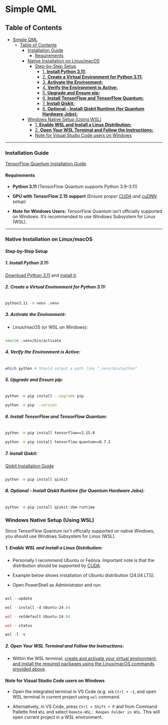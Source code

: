 
# Simple QML

## Table of Contents

- [Simple QML](#simple-qml)
  - [Table of Contents](#table-of-contents)
    - [Installation Guide](#installation-guide)
      - [Requirements](#requirements)
    - [Native Installation on Linux/macOS](#native-installation-on-linuxmacos)
      - [Step-by-Step Setup](#step-by-step-setup)
        - [1. **Install Python 3.11:**](#1-install-python-311)
        - [2. **Create a Virtual Environment for Python 3.11:**](#2-create-a-virtual-environment-for-python-311)
        - [3. **Activate the Environment:**](#3-activate-the-environment)
        - [4. **Verify the Environment is Active:**](#4-verify-the-environment-is-active)
        - [5. **Upgrade and Ensure pip:**](#5-upgrade-and-ensure-pip)
        - [6. **Install TensorFlow and TensorFlow Quantum:**](#6-install-tensorflow-and-tensorflow-quantum)
        - [7. **Install Qiskit:**](#7-install-qiskit)
        - [8. **Optional - Install Qiskit Runtime (for Quantum Hardware Jobs):**](#8-optional---install-qiskit-runtime-for-quantum-hardware-jobs)
    - [Windows Native Setup (Using WSL)](#windows-native-setup-using-wsl)
        - [1. **Enable WSL and Install a Linux Distribution:**](#1-enable-wsl-and-install-a-linux-distribution)
        - [2. **Open Your WSL Terminal and Follow the Instructions:**](#2-open-your-wsl-terminal-and-follow-the-instructions)
      - [Note for Visual Studio Code users on Windows](#note-for-visual-studio-code-users-on-windows)

---

### Installation Guide

[TensorFlow Quantum Installation Guide](https://www.tensorflow.org/quantum/install)

#### Requirements
  
- **Python 3.11** (TensorFlow Quantum supports Python 3.9–3.11)

- **GPU with TensorFlow 2.15 support**  *(Ensure proper [CUDA](https://docs.nvidia.com/cuda/cuda-installation-guide-linux/index.html) and [cuDNN](https://developer.nvidia.com/cudnn) setup)*

- **Note for Windows Users:** TensorFlow Quantum isn’t officially supported on Windows. It’s recommended to use Windows Subsystem for Linux (WSL).

---

### Native Installation on Linux/macOS

#### Step-by-Step Setup

##### 1. **Install Python 3.11:**

[Download Python 3.11](https://www.python.org/downloads/release/python-31111/) and [install it](INSTRUCTIONS_PYTHON.md#Python-installation-on-Ubuntu).

##### 2. **Create a Virtual Environment for Python 3.11:**

```bash

python3.11 -m venv .venv

```

##### 3. **Activate the Environment:**

- Linux/macOS (or WSL on Windows):

```bash

source .venv/bin/activate

```

##### 4. **Verify the Environment is Active:**

```bash

which python # Should output a path like ".venv/bin/python"

```

##### 5. **Upgrade and Ensure pip:**

```bash

python -m pip install --upgrade pip

python -m pip --version

```

##### 6. **Install TensorFlow and TensorFlow Quantum:**

```bash

python -m pip install tensorflow==2.15.0

python -m pip install tensorflow-quantum==0.7.3

```

##### 7. **Install Qiskit:**

[Qiskit Installation Guide](https://docs.quantum.ibm.com/guides/install-qiskit)

```bash

python -m pip install qiskit

```

##### 8. **Optional - Install Qiskit Runtime (for Quantum Hardware Jobs):**

```bash

python -m pip install qiskit-ibm-runtime

```

### Windows Native Setup (Using WSL)

Since TensorFlow Quantum isn’t officially supported on native Windows, you should use Windows Subsystem for Linux (WSL).

##### 1. **Enable WSL and Install a Linux Distribution:**

- Personally I recommend Ubuntu or Fedora. Important note is that the distribution should be supported by [CUDA](https://developer.nvidia.com/cuda-downloads?target_os=Linux&target_arch=x86_64&Distribution=Ubuntu).

- Example below shows installation of Ubuntu distribution (24.04 LTS).

- Open PowerShell as Administrator and run:

```powershell

wsl --update

wsl --install -d Ubuntu-24.04

wsl --setdefault Ubuntu-24.04

wsl --status

wsl -l -v

```

##### 2. **Open Your WSL Terminal and Follow the Instructions:**

- Within the WSL terminal, [create and activate your virtual environment, and install the required packages using the Linux/macOS commands provided above](#native-installation-on-linuxmacos).

#### Note for Visual Studio Code users on Windows

- Open the integrated terminal in VS Code (e.g. via `Ctrl + ~`), and open WSL terminal in current project using `wsl` command.

- Alternatively, in VS Code, press `Ctrl + Shift + P` and from Command Pallette find `WSL` and select `Remote-WSL: Reopen Folder in WSL`. This will open current project in a WSL environment.
